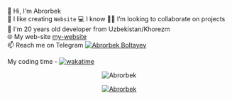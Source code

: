 👋 Hi, I'm Abrorbek \
💫 I like creating `Website` 
💻 I know 
👨‍💻 I’m looking to collaborate on projects \
💬 I'm 20 years old developer from Uzbekistan/Khorezm \
🌐 My web-site  [my-website](http://my-website-02.netlify.app) \
📫 Reach me on Telegram [![Abrorbek Boltayev](https://img.shields.io/badge/Abrorbek-30302f?style=flat&logo=telegram)](https://t.me/Allohga_oshiq_yigit_09_27) 



My coding time -
[![wakatime](https://wakatime.com/badge/user/0e2084f2-89e3-4234-851c-2abff9d91dbe.svg)](https://wakatime.com/@0e2084f2-89e3-4234-851c-2abff9d91dbe)

<p align="center"> <img src="https://github-readme-stats.vercel.app/api?username=abrorbek02&show_icons=true&theme=gotham" alt="Abrorbek" />

<p align="center"> <a href="https://github.com/ryo-ma/github-profile-trophy"><img src="https://github-profile-trophy.vercel.app/?username=abrorbek02&theme=onestar&row=1&margin-w=15&margin-h=15&no-bg=true" alt="Abrorbek" /></a> </p>
</p>


